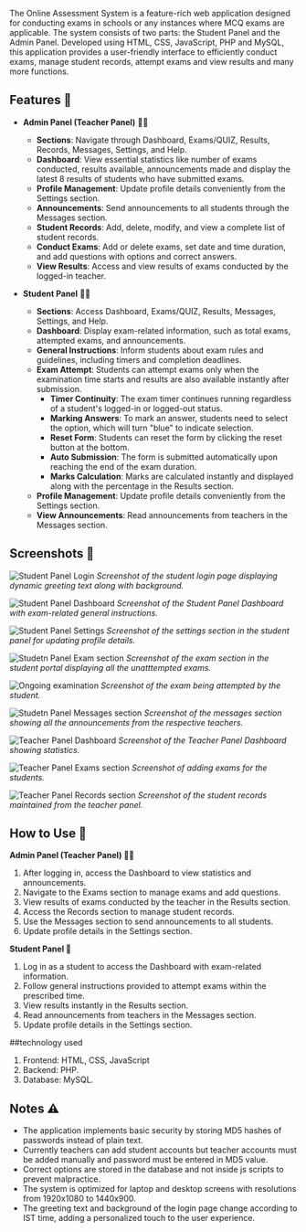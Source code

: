 The Online Assessment System is a feature-rich web application designed for conducting exams in schools or any instances where MCQ exams are applicable. The system consists of two parts: the Student Panel and the Admin Panel. Developed using HTML, CSS, JavaScript, PHP and MySQL, this application provides a user-friendly interface to efficiently conduct exams, manage student records, attempt exams and view results and many more functions.

## Features 🚀

- **Admin Panel (Teacher Panel)** :man_teacher:
  - **Sections**: Navigate through Dashboard, Exams/QUIZ, Results, Records, Messages, Settings, and Help.
  - **Dashboard**: View essential statistics like number of exams conducted, results available, announcements made and display the latest 8 results of students who have submitted exams.
  - **Profile Management**: Update profile details conveniently from the Settings section.
  - **Announcements**: Send announcements to all students through the Messages section.
  - **Student Records**: Add, delete, modify, and view a complete list of student records.
  - **Conduct Exams**: Add or delete exams, set date and time duration, and add questions with options and correct answers.
  - **View Results**: Access and view results of exams conducted by the logged-in teacher.

- **Student Panel** :boy::girl:
  - **Sections**: Access Dashboard, Exams/QUIZ, Results, Messages, Settings, and Help.
  - **Dashboard**: Display exam-related information, such as total exams, attempted exams, and announcements.
  - **General Instructions**: Inform students about exam rules and guidelines, including timers and completion deadlines.
  - **Exam Attempt**: Students can attempt exams only when the examination time starts and results are also available instantly after submission.
    - **Timer Continuity**: The exam timer continues running regardless of a student's logged-in or logged-out status. 
    - **Marking Answers**: To mark an answer, students need to select the option, which will turn "blue" to indicate selection.
    - **Reset Form**: Students can reset the form by clicking the reset button at the bottom.
    - **Auto Submission**: The form is submitted automatically upon reaching the end of the exam duration.
    - **Marks Calculation**: Marks are calculated instantly and displayed along with the percentage in the Results section.
  - **Profile Management**: Update profile details conveniently from the Settings section.
  - **View Announcements**: Read announcements from teachers in the Messages section.

## Screenshots 📸

![Student Panel Login](screenshots/Screenshot_1.png)
*Screenshot of the student login page displaying dynamic greeting text along with background.*


![Student Panel Dashboard](screenshots/Screenshot_9.png)
*Screenshot of the Student Panel Dashboard with exam-related general instructions.*


![Student Panel Settings](screenshots/Screenshot_3.png)
*Screenshot of the settings section in the student panel for updating profile details.*


![Studetn Panel Exam section](screenshots/Screenshot_5.png)
*Screenshot of the exam section in the student portal displaying all the unatttempted exams.*


![Ongoing examination](screenshots/Screenshot_6.png)
*Screenshot of the exam being attempted by the student.*


![Studetn Panel Messages section](screenshots/Screenshot_8.png)
*Screenshot of the messages section showing all the announcements from the respective teachers.*


![Teacher Panel Dashboard](screenshots/Screenshot_10.png)
*Screenshot of the Teacher Panel Dashboard showing statistics.*


![Teacher Panel Exams section](screenshots/Screenshot_4.png)
*Screenshot of adding exams for the students.*


![Teacher Panel Records section](screenshots/Screenshot_11.png)
*Screenshot of the student records maintained from the teacher panel.*


## How to Use 📖

**Admin Panel (Teacher Panel) :man_teacher:**
1. After logging in, access the Dashboard to view statistics and announcements.
2. Navigate to the Exams section to manage exams and add questions.
3. View results of exams conducted by the teacher in the Results section.
4. Access the Records section to manage student records.
5. Use the Messages section to send announcements to all students.
6. Update profile details in the Settings section.

**Student Panel :school:**
1. Log in as a student to access the Dashboard with exam-related information.
2. Follow general instructions provided to attempt exams within the prescribed time.
3. View results instantly in the Results section.
4. Read announcements from teachers in the Messages section.
5. Update profile details in the Settings section.

##technology used

1. Frontend: HTML, CSS, JavaScript
2. Backend: PHP.
3. Database: MySQL.



## Notes ⚠️

- The application implements basic security by storing MD5 hashes of passwords instead of plain text.
- Currently teachers can add student accounts but teacher accounts must be added manually and password must be entered in MD5 value.
- Correct options are stored in the database and not inside js scripts to prevent malpractice.
- The system is optimized for laptop and desktop screens with resolutions from 1920x1080 to 1440x900.
- The greeting text and background of the login page change according to IST time, adding a personalized touch to the user experience.

